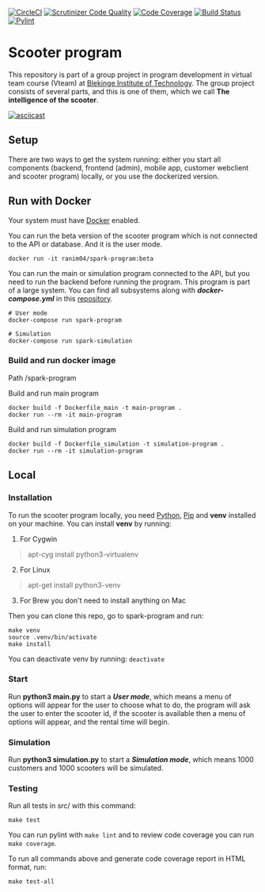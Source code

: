 [![CircleCI](https://dl.circleci.com/status-badge/img/gh/Rahn20/spark-program/tree/main.svg?style=svg)](https://dl.circleci.com/status-badge/redirect/gh/Rahn20/spark-program/tree/main)
[![Scrutinizer Code Quality](https://scrutinizer-ci.com/g/Rahn20/spark-program/badges/quality-score.png?b=main)](https://scrutinizer-ci.com/g/Rahn20/spark-program/?branch=main)
[![Code Coverage](https://scrutinizer-ci.com/g/Rahn20/spark-program/badges/coverage.png?b=main)](https://scrutinizer-ci.com/g/Rahn20/spark-program/?branch=main)
[![Build Status](https://scrutinizer-ci.com/g/Rahn20/spark-program/badges/build.png?b=main)](https://scrutinizer-ci.com/g/Rahn20/spark-program/build-status/main)
[![Pylint](https://github.com/Rahn20/spark-program/actions/workflows/pylint.yml/badge.svg)](https://github.com/Rahn20/spark-program/actions/workflows/pylint.yml)

# Scooter program

This repository is part of a group project in program development in virtual team course (Vteam) at [Blekinge Institute of Technology](https://www.bth.se/). The group project consists of several parts, and this is one of them, which we call **The intelligence of the scooter**. 

[![asciicast](https://asciinema.org/a/dVP96TY4iN0H9gaCcrv85gzzk.svg)](https://asciinema.org/a/dVP96TY4iN0H9gaCcrv85gzzk?t=3)


## Setup

There are two ways to get the system running: either you start all components (backend, frontend (admin), mobile app, customer webclient and scooter program) locally, or you use the dockerized version.

## Run with Docker

Your system must have [Docker](https://www.docker.com/get-started/) enabled.

You can run the beta version of the scooter program which is not connected to the API or database. And it is the user mode.

```
docker run -it ranim04/spark-program:beta
```

You can run the main or simulation program connected to the API, but you need to run the backend before running the program. This program is part of a large system. You can find all subsystems along with ***docker-compose.yml*** in this [repository](https://github.com/sumca252/spark).

```
# User mode
docker-compose run spark-program

# Simulation
docker-compose run spark-simulation
```

### Build and run docker image

Path /spark-program

Build and run main program
```
docker build -f Dockerfile_main -t main-program .
docker run --rm -it main-program
```

Build and run simulation program
```
docker build -f Dockerfile_simulation -t simulation-program .
docker run --rm -it simulation-program
```

## Local

### Installation

To run the scooter program locally, you need [Python](https://www.python.org/downloads/), [Pip](https://pypi.org/project/pip/) and **venv** installed on your machine. You can install **venv** by running:

1. For Cygwin
> apt-cyg install python3-virtualenv
2. For Linux
> apt-get install python3-venv
3. For Brew you don't need to install anything on Mac

Then you can clone this repo, go to spark-program and run:

```
make venv
source .venv/bin/activate
make install
```

You can deactivate venv by running: ```deactivate```

### Start

Run **python3 main.py** to start a ***User mode***, which means a menu of options will appear for the user to choose what to do, the program will ask the user to enter the scooter id, if the scooter is available then a menu of options will appear, and the rental time will begin.

### Simulation

Run **python3 simulation.py** to start a ***Simulation mode***, which means 1000 customers and 1000 scooters will be simulated.

### Testing

Run all tests in src/ with this command:

```
make test
```

You can run pylint with ``` make lint ``` and to review code coverage you can run ``` make coverage ```.

To run all commands above and generate code coverage report in HTML format, run:

```
make test-all
```
